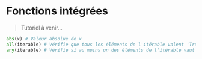 # Fonctions intégrées

> Tutoriel à venir...

```python
abs(x) # Valeur absolue de x
all(iterable) # Vérifie que tous les éléments de l'itérable valent 'True'
any(iterable) # Vérifie si au moins un des éléments de l'itérable vaut 'True'
```
